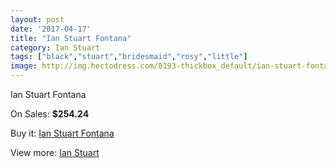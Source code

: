```yaml
---
layout: post
date: '2017-04-17'
title: "Ian Stuart Fontana"
category: Ian Stuart
tags: ["black","stuart","bridesmaid","rosy","little"]
image: http://img.hectodress.com/8193-thickbox_default/ian-stuart-fontana.jpg
---
```

Ian Stuart Fontana

On Sales: **$254.24**
<a href="https://www.hectodress.com/ian-stuart/4169-ian-stuart-fontana.html"><amp-img layout="responsive" width="600" height="600" src="//img.hectodress.com/8193-thickbox_default/ian-stuart-fontana.jpg" alt="Ian Stuart Fontana 0" /></a>

Buy it: [Ian Stuart Fontana](https://www.hectodress.com/ian-stuart/4169-ian-stuart-fontana.html "Ian Stuart Fontana")

View more: [Ian Stuart](https://www.hectodress.com/73-ian-stuart "Ian Stuart")